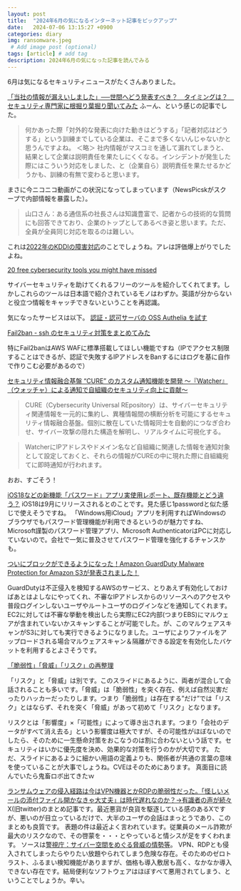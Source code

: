 ```yaml
---
layout: post
title:  "2024年6月の気になるインターネット記事をピックアップ"
date:   2024-07-06 13:15:27 +0900
categories: diary
img: ransomware.jpeg
 # Add image post (optional)
tags: [article] # add tag
description: 2024年6月の気になった記事を読んでみる
---
```


6月は気になるセキュリティニュースがたくさんありました。

[「当社の情報が漏えいしました」──世間へどう発表すべき？　タイミングは？　セキュリティ専門家に根掘り葉掘り聞いてみた](https://www.itmedia.co.jp/news/articles/2406/10/news024.html)
ふーん、という感じの記事でした。

> 何かあった際「対外的な発表に向けた動きはどうする」「記者対応はどうする」という訓練までしている企業は、そこまで多くないんじゃないかと思うんですよね。
＜略＞
> 社内情報がマスコミを通して漏れてしまうと、結果として企業は説明責任を果たしにくくなる。インシデントが発生した際にはこういう対応をしました、と（企業自ら）説明責任を果たせるかどうかも、訓練の有無で変わると思います。

まさに今ニコニコ動画がこの状況になってしまっています（NewsPicskがスクープで内部情報を暴露した）。

> 山口さん：ある通信系の社長さんは知識豊富で、記者からの技術的な質問にも回答できており、企業のトップとしてあるべき姿と思います。ただ、全員が全員同じ対応を取るのは難しい。

これは[2022年のKDDIの障害対応](https://biz-journal.jp/company/post_305058.html)のことでしょうね。アレは評価爆上がりでしたよね。


[20 free cybersecurity tools you might have missed](https://www.helpnetsecurity.com/2024/06/04/free-open-source-cybersecurity-tools/)

サイバーセキュリティを助けてくれるフリーのツールを紹介してくれてます。しかしこれらのツールは日本語で紹介されているモノはわずか。英語が分からないと役立つ情報をキャッチできないということを再認識。

気になったサービスは以下。
[認証・認可サーバの OSS Authelia を試す](https://zenn.dev/zenogawa/articles/try_authelia)

[Fail2ban - ssh のセキュリティ対策をまとめてみた](https://zenn.dev/y_mrok/articles/ssh_security_fail2ban)

特にFail2banはAWS WAFに標準搭載してほしい機能ですね（IPでアクセス制限することはできるが、認証で失敗するIPアドレスをBanするにはログを基に自作で作りこむ必要があるので）


[セキュリティ情報融合基盤 “CURE” のカスタム通知機能を開発 〜『Watcher』（ウォッチャ）による通知で自組織のセキュリティ向上に貢献〜](https://www.nict.go.jp/press/2024/06/11-1.html)

> CURE（Cybersecurity Universal REpository）は、サイバーセキュリティ関連情報を一元的に集約し、異種情報間の横断分析を可能にするセキュリティ情報融合基盤。個別に散在していた情報同士を自動的につなぎ合わせ、サイバー攻撃の隠れた構造を解明し、リアルタイムに可視化する。

>WatcherにIPアドレスやドメイン名など自組織に関連した情報を通知対象として設定しておくと、それらの情報がCUREの中に現れた際に自組織宛てに即時通知が行われます。

おお、すごそう！

[iOS18などの新機能「パスワード」アプリ実使用レポート、既存機能とどう違う？](https://iphone-mania.jp/news-581685/)
iOS18は9月にリリースされるとのことです。見た感じ1passwordと似た感じで使えそうですね。
「Windows用iCloud」アプリを利用すればWindowsのブラウザでもパスワード管理機能が利用できるというのが魅力ですね、Microsoft謹製のパスワード管理アプリ、Microsoft AuthenticatorはPCに対応していないので。会社で一気に普及させてパスワード管理を強化するチャンスかも。

[ついにブロックができるようになった！Amazon GuardDuty Malware Protection for Amazon S3が発表されました！](https://dev.classmethod.jp/articles/release-guardduty-s3-malware-protection/)

GuardDutyは不正侵入を検知するAWSのサービス、とりあえず有効化しておけばあとはよしなにやってくれ、不審なIPアドレスからのリソースへのアクセスや普段ログインしないユーザやルートユーザのログインなどを通知してくれます。EC2に対しては不審な挙動を検出したら実際にEC2内部(つまりEBS)にマルウェアが含まれていないかスキャンすることが可能でした。が、このマルウェアスキャンがS3に対しても実行できるようになりました。ユーザによりファイルをアップロードされる場合マルウェアスキャン＆隔離ができる設定を有効化したバケットを利用するとよさそうです。

[「脆弱性」「脅威」「リスク」の再整理](https://www.docswell.com/s/hasegawa/ZW19QR-threatmodeling#p1)

「リスク」と「脅威」は別です。このスライドにあるように、両者が混合して会話されることも多いです。「脅威」は「脆弱性」を突く存在、例えば自然災害だったりハッカーだったりします。つまり「脆弱性」は存在する”だけ”では「リスク」とはならず、それを突く「脅威」があって初めて「リスク」となります。

リスクとは「影響度」×「可能性」によって導き出されます。つまり「会社のデータがすべて消え去る」という影響度は極大ですが、その可能性がほぼないのでしたら、そのために一生懸命対策をおこなうのは割に合わないという話です。セキュリティはいかに優先度を決め、効果的な対策を行うのかが大切です。
ただ、スライドにあるように細かい用語の定義よりも、関係者が共通の言葉の意味を使っていることが大事でしょうね。CVEはそのためにあります。
真面目に読んでいたら鬼畜ロボ出てきたｗ

[ランサムウェアの侵入経路は今はVPN機器とかRDPの脆弱性だった。「怪しいメールの添付ファイル開かなきゃ大丈夫」は時代遅れなのか？→有識者の声が続々](https://togetter.com/li/2387446)
X(旧twitter)のまとめ記事です。最近悪貨が良貨を駆逐している感のあるXですが、悪いのが目立っているだけで、大半のユーザの会話はまっとうであり、このまとめも良質です。
表題の件は最近よく言われています。従業員のメール詐欺が最大のリスクなので、その啓蒙を・・・とやっていると情シスが足をすくわれます。
ソースは[警視庁：サイバー空間をめぐる脅威の情勢等](https://www.npa.go.jp/publications/statistics/cybersecurity/index.html)。
VPN、RDPとも侵入されてしまったらやりたい放題やられてしまう危険な存在。そのためのゼロトラスト、ふるまい検知機能がありますが、価格も導入敷居も高く、なかなか導入できない存在です。結局便利なソフトウェアはほぼすべて悪用されてしまう、ということでしょうか。辛い。

